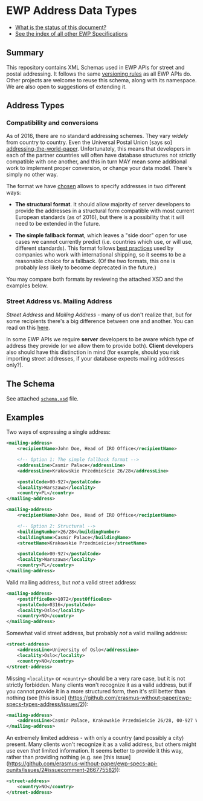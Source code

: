EWP Address Data Types
======================

* [What is the status of this document?][statuses]
* [See the index of all other EWP Specifications][develhub]


Summary
-------

This repository contains XML Schemas used in EWP APIs for street and postal
addressing. It follows the same [versioning rules][compat-rules] as all EWP
APIs do. Other projects are welcome to reuse this schema, along with its
namespace. We are also open to suggestions of extending it.


Address Types
-------------

### Compatibility and conversions

As of 2016, there are no standard addressing schemes. They vary *widely* from
country to country. Even the Universal Postal Union [says so]
[addressing-the-world-paper]. Unfortunately, this means that developers in
each of the partner countries will often have database structures not
strictly compatible with one another, and this in turn MAY mean some
additional work to implement proper conversion, or change your data model.
There's simply no other way.

The format we have [chosen][discussion] allows to specify addresses in two
different ways:

 * **The structural format**. It should allow majority of server developers to
   provide the addresses in a structural form compatible with most current
   European standards (as of 2016), but there is a possibility that it will
   need to be extended in the future.

 * **The simple fallback format**, which leaves a "side door" open for use
   cases we cannot currently predict (i.e. countries which use, or will use,
   different standards). This format follows [best practices][stack-thread]
   used by companies who work with international shipping, so it seems to be a
   reasonable choice for a fallback. (Of the two formats, this one is probably
   *less* likely to become deprecated in the future.)

You may compare both formats by reviewing the attached XSD and the examples
below.


### Street Address vs. Mailing Address

*Street Address* and *Mailing Address* - many of us don't realize that, but for
some recipients there's a big difference between one and another. You can
read on this [here](http://painintheenglish.com/case/3604).

In some EWP APIs we require **server** developers to be aware which type of
address they provide (or we allow them to provide both). **Client** developers
also should have this distinction in mind (for example, should you risk
importing street addresses, if your database expects mailing addresses only?).


The Schema
----------

See attached [`schema.xsd`](schema.xsd) file.


Examples
--------

Two ways of expressing a single address:

```xml
<mailing-address>
    <recipientName>John Doe, Head of IRO Office</recipientName>

    <!-- Option 1: The simple fallback format -->
    <addressLine>Casmir Palace</addressLine>
    <addressLine>Krakowskie Przedmieście 26/28</addressLine>

    <postalCode>00-927</postalCode>
    <locality>Warszawa</locality>
    <country>PL</country>
</mailing-address>

<mailing-address>
    <recipientName>John Doe, Head of IRO Office</recipientName>

    <!-- Option 2: Structural -->
    <buildingNumber>26/28</buildingNumber>
    <buildingName>Casmir Palace</buildingName>
    <streetName>Krakowskie Przedmieście</streetName>

    <postalCode>00-927</postalCode>
    <locality>Warszawa</locality>
    <country>PL</country>
</mailing-address>
```

Valid mailing address, but *not* a valid street address:

```xml
<mailing-address>
    <postOfficeBox>1072</postOfficeBox>
    <postalCode>0316</postalCode>
    <locality>Oslo</locality>
    <country>NO</country>
</mailing-address>
```

Somewhat valid street address, but probably *not* a valid mailing address:

```xml
<street-address>
    <addressLine>University of Oslo</addressLine>
    <locality>Oslo</locality>
    <country>NO</country>
</street-address>
```

Missing `<locality>` or `<country>` should be a very rare case, but it is not
strictly forbidden. Many clients won't recognize it as a valid address, but if
you cannot provide it in a more structured form, then it's still better than
nothing (see [this issue]
(https://github.com/erasmus-without-paper/ewp-specs-types-address/issues/2)):

```xml
<mailing-address>
    <addressLine>Casmir Palace, Krakowskie Przedmieście 26/28, 00-927 Warszawa, POLAND</addressLine>
</mailing-address>
```

An extremely limited address - with only a country (and possibly a city)
present. Many clients won't recognize it as a valid address, but others might
use even *that* limited information. It seems better to provide it this way,
rather than providing nothing (e.g. see [this issue]
(https://github.com/erasmus-without-paper/ewp-specs-api-ounits/issues/2#issuecomment-266775582)):

```xml
<street-address>
    <country>NO</country>
</street-address>
```


[develhub]: http://developers.erasmuswithoutpaper.eu/
[statuses]: https://github.com/erasmus-without-paper/ewp-specs-management#statuses
[compat-rules]: https://github.com/erasmus-without-paper/ewp-specs-architecture/#backward-compatibility-rules
[addressing-the-world-paper]: http://www.upu.int/fileadmin/documentsFiles/activities/addressingAssistance/paperAddressingAddressingTheWorldAnAddressForEveryoneEn.pdf
[discussion]: https://github.com/erasmus-without-paper/ewp-specs-architecture/issues/13
[stack-thread]: http://stackoverflow.com/questions/929684/
